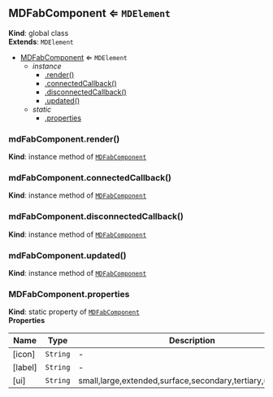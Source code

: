 <a name="MDFabComponent"></a>

## MDFabComponent ⇐ <code>MDElement</code>
**Kind**: global class  
**Extends**: <code>MDElement</code>  

* [MDFabComponent](#MDFabComponent) ⇐ <code>MDElement</code>
    * _instance_
        * [.render()](#MDFabComponent+render)
        * [.connectedCallback()](#MDFabComponent+connectedCallback)
        * [.disconnectedCallback()](#MDFabComponent+disconnectedCallback)
        * [.updated()](#MDFabComponent+updated)
    * _static_
        * [.properties](#MDFabComponent.properties)

<a name="MDFabComponent+render"></a>

### mdFabComponent.render()
**Kind**: instance method of [<code>MDFabComponent</code>](#MDFabComponent)  
<a name="MDFabComponent+connectedCallback"></a>

### mdFabComponent.connectedCallback()
**Kind**: instance method of [<code>MDFabComponent</code>](#MDFabComponent)  
<a name="MDFabComponent+disconnectedCallback"></a>

### mdFabComponent.disconnectedCallback()
**Kind**: instance method of [<code>MDFabComponent</code>](#MDFabComponent)  
<a name="MDFabComponent+updated"></a>

### mdFabComponent.updated()
**Kind**: instance method of [<code>MDFabComponent</code>](#MDFabComponent)  
<a name="MDFabComponent.properties"></a>

### MDFabComponent.properties
**Kind**: static property of [<code>MDFabComponent</code>](#MDFabComponent)  
**Properties**

| Name | Type | Description |
| --- | --- | --- |
| [icon] | <code>String</code> | - |
| [label] | <code>String</code> | - |
| [ui] | <code>String</code> | small,large,extended,surface,secondary,tertiary,unelevated |

